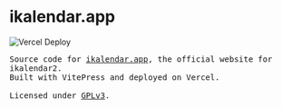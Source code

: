 # ikalendar.app

![Vercel Deploy](https://deploy-badge.vercel.app/vercel/ikalendar2)

<samp>
Source code for <a href='https://ikalendar.app'>ikalendar.app</a>, the official website for ikalendar2.<br>
Built with VitePress and deployed on Vercel.<br>
<br>
Licensed under <a href='./LICENSE'>GPLv3</a>.
</samp>
